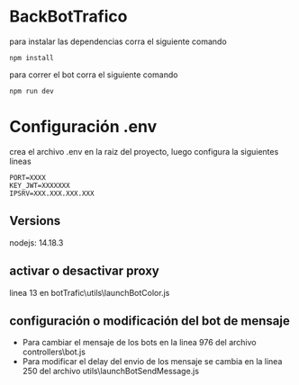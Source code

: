 # BackBotTrafico

para instalar las dependencias corra el siguiente comando
```
npm install
```

para correr el bot corra el siguiente comando
```
npm run dev
```

# Configuración .env

crea el archivo .env en la raiz del proyecto, luego configura la siguientes lineas
```
PORT=XXXX
KEY_JWT=XXXXXXX
IPSRV=XXX.XXX.XXX.XXX
```

## Versions

nodejs: 14.18.3

## activar o desactivar proxy

linea 13 en botTrafic\utils\launchBotColor.js

## configuración o modificación del bot de mensaje

- Para cambiar el mensaje de los bots en la linea 976 del archivo controllers\bot.js
- Para modificar el delay del envio de los mensaje se cambia en la linea 250 del archivo utils\launchBotSendMessage.js